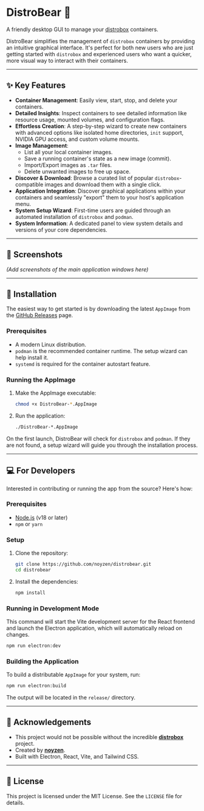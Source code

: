 # DistroBear 🐻

A friendly desktop GUI to manage your [distrobox](https://distrobox.it/) containers.

DistroBear simplifies the management of `distrobox` containers by providing an intuitive graphical interface. It's perfect for both new users who are just getting started with `distrobox` and experienced users who want a quicker, more visual way to interact with their containers.

---

## ✨ Key Features

-   **Container Management**: Easily view, start, stop, and delete your containers.
-   **Detailed Insights**: Inspect containers to see detailed information like resource usage, mounted volumes, and configuration flags.
-   **Effortless Creation**: A step-by-step wizard to create new containers with advanced options like isolated home directories, `init` support, NVIDIA GPU access, and custom volume mounts.
-   **Image Management**:
    -   List all your local container images.
    -   Save a running container's state as a new image (commit).
    -   Import/Export images as `.tar` files.
    -   Delete unwanted images to free up space.
-   **Discover & Download**: Browse a curated list of popular `distrobox`-compatible images and download them with a single click.
-   **Application Integration**: Discover graphical applications within your containers and seamlessly "export" them to your host's application menu.
-   **System Setup Wizard**: First-time users are guided through an automated installation of `distrobox` and `podman`.
-   **System Information**: A dedicated panel to view system details and versions of your core dependencies.

---

## 📸 Screenshots

*(Add screenshots of the main application windows here)*

---

## 🚀 Installation

The easiest way to get started is by downloading the latest `AppImage` from the [GitHub Releases](https://github.com/noyzen/distrobear/releases) page.

### Prerequisites

-   A modern Linux distribution.
-   `podman` is the recommended container runtime. The setup wizard can help install it.
-   `systemd` is required for the container autostart feature.

### Running the AppImage

1.  Make the AppImage executable:
    ```bash
    chmod +x DistroBear-*.AppImage
    ```

2.  Run the application:
    ```bash
    ./DistroBear-*.AppImage
    ```

On the first launch, DistroBear will check for `distrobox` and `podman`. If they are not found, a setup wizard will guide you through the installation process.

---

## 💻 For Developers

Interested in contributing or running the app from the source? Here's how:

### Prerequisites

-   [Node.js](https://nodejs.org/) (v18 or later)
-   `npm` or `yarn`

### Setup

1.  Clone the repository:
    ```bash
    git clone https://github.com/noyzen/distrobear.git
    cd distrobear
    ```

2.  Install the dependencies:
    ```bash
    npm install
    ```

### Running in Development Mode

This command will start the Vite development server for the React frontend and launch the Electron application, which will automatically reload on changes.

```bash
npm run electron:dev
```

### Building the Application

To build a distributable `AppImage` for your system, run:

```bash
npm run electron:build
```

The output will be located in the `release/` directory.

---

## 🙏 Acknowledgements

-   This project would not be possible without the incredible **[distrobox](https://github.com/89luca89/distrobox)** project.
-   Created by **[noyzen](https://github.com/noyzen)**.
-   Built with Electron, React, Vite, and Tailwind CSS.

---

## 📜 License

This project is licensed under the MIT License. See the `LICENSE` file for details.
